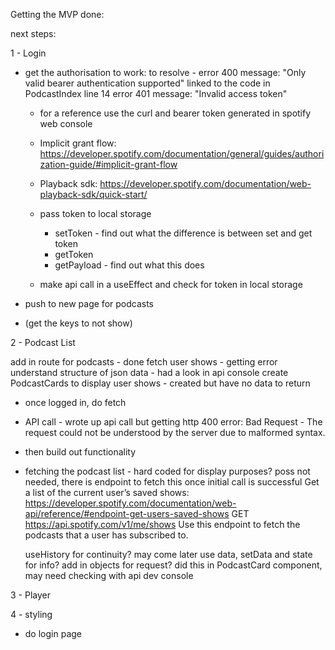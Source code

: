 Getting the MVP done:

next steps:

1 - Login

- get the authorisation to work:
  to resolve - error 400 message: "Only valid bearer authentication supported" linked to the code in PodcastIndex line 14
  error 401 message: "Invalid access token"

  - for a reference use the curl and bearer token generated in spotify web console
  - Implicit grant flow: https://developer.spotify.com/documentation/general/guides/authorization-guide/#implicit-grant-flow
  - Playback sdk: https://developer.spotify.com/documentation/web-playback-sdk/quick-start/

  - pass token to local storage

    - setToken - find out what the difference is between set and get token
    - getToken
    - getPayload - find out what this does

  - make api call in a useEffect and check for token in local storage

- push to new page for podcasts
- (get the keys to not show)

2 - Podcast List

add in route for podcasts - done
fetch user shows - getting error
understand structure of json data - had a look in api console
create PodcastCards to display user shows - created but have no data to return

- once logged in, do fetch
- API call - wrote up api call but getting http 400 error: Bad Request - The request could not be understood by the server due to malformed syntax.
- then build out functionality
- fetching the podcast list - hard coded for display purposes? poss not needed, there is endpoint to fetch this once initial call is successful
  Get a list of the current user’s saved shows: https://developer.spotify.com/documentation/web-api/reference/#endpoint-get-users-saved-shows
  GET https://api.spotify.com/v1/me/shows
  Use this endpoint to fetch the podcasts that a user has subscribed to.

  useHistory for continuity? may come later
  use data, setData and state for info?
  add in objects for request? did this in PodcastCard component, may need checking with api dev console

3 - Player

4 - styling

- do login page
